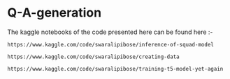 # Q-A-generation 

The kaggle notebooks of the code presented here can be found here :- 

    https://www.kaggle.com/code/swaralipibose/inference-of-squad-model 
    
    https://www.kaggle.com/code/swaralipibose/creating-data
    
    https://www.kaggle.com/code/swaralipibose/training-t5-model-yet-again 
    
